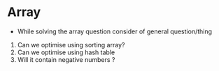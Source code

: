 # Array

- While solving the array question consider of general question/thing


1. Can we optimise using sorting array?
2. Can we optimise using hash table
3. Will it contain negative numbers ?